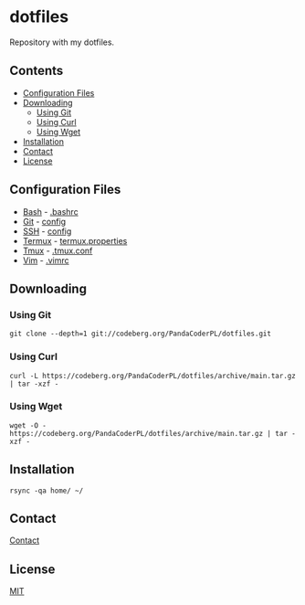 # dotfiles

Repository with my dotfiles.

## Contents

* [Configuration Files](#configuration-files)
* [Downloading](#downloading)
  * [Using Git](#using-git)
  * [Using Curl](#using-curl)
  * [Using Wget](#using-wget)
* [Installation](#installation)
* [Contact](#contact)
* [License](#license)

## Configuration Files

* [Bash](http://www.gnu.org/software/bash/) - [
.bashrc](home/.bashrc)
* [Git](https://git-scm.com/) - [config](home/.config/git/config)
* [SSH](https://www.openssh.com/) - [config](home/.ssh/config)
* [Termux](https://termux.com/) - [termux.properties](home/.termux/termux.properties)
* [Tmux](https://github.com/tmux/tmux) - [.tmux.conf](home/.tmux.conf)
* [Vim](https://www.vim.org/) - [.vimrc](home/.vimrc)

## Downloading

### Using Git

    git clone --depth=1 git://codeberg.org/PandaCoderPL/dotfiles.git

### Using Curl

    curl -L https://codeberg.org/PandaCoderPL/dotfiles/archive/main.tar.gz | tar -xzf -

### Using Wget

    wget -O - https://codeberg.org/PandaCoderPL/dotfiles/archive/main.tar.gz | tar -xzf -

## Installation

    rsync -qa home/ ~/

## Contact

[Contact](https://codeberg.org/PandaCoderPL/PandaCoderPL#contact)

## License

[MIT](LICENSE)
